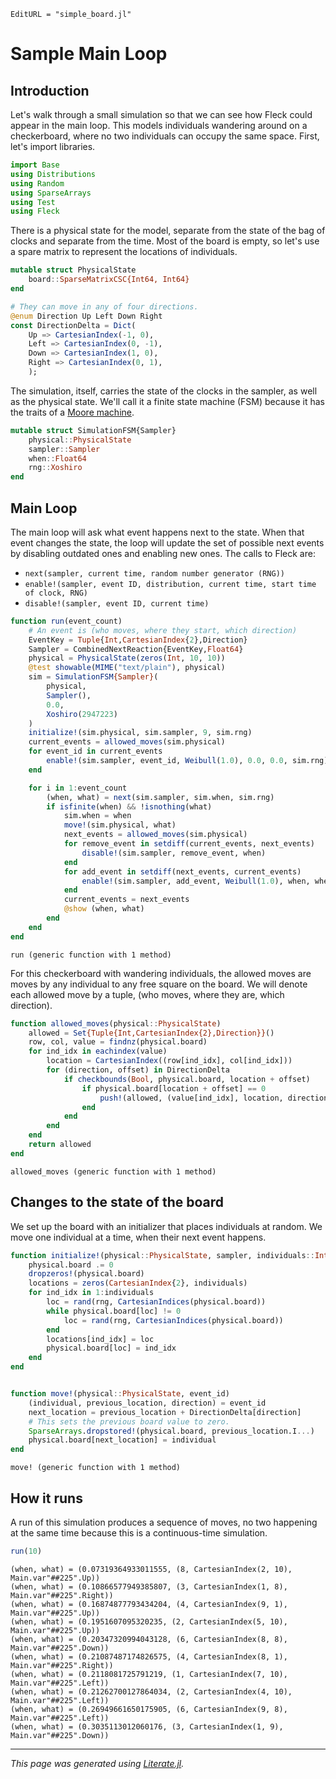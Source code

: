 ```@meta
EditURL = "simple_board.jl"
```

# Sample Main Loop

## Introduction
Let's walk through a small simulation so that we can see how Fleck
could appear in the main loop.
This models individuals wandering around on a checkerboard, where no
two individuals can occupy the same space. First, let's import libraries.

````julia
import Base
using Distributions
using Random
using SparseArrays
using Test
using Fleck
````

There is a physical state for the model, separate from the state of
the bag of clocks and separate from the time. Most of the board is empty,
so let's use a spare matrix to represent the locations of individuals.

````julia
mutable struct PhysicalState
    board::SparseMatrixCSC{Int64, Int64}
end

# They can move in any of four directions.
@enum Direction Up Left Down Right
const DirectionDelta = Dict(
    Up => CartesianIndex(-1, 0),
    Left => CartesianIndex(0, -1),
    Down => CartesianIndex(1, 0),
    Right => CartesianIndex(0, 1),
    );
````

The simulation, itself, carries the state of the clocks in the sampler, as
well as the physical state. We'll call it a finite state machine (FSM)
because it has the traits of a
[Moore machine](https://en.wikipedia.org/wiki/Moore_machine).

````julia
mutable struct SimulationFSM{Sampler}
    physical::PhysicalState
    sampler::Sampler
    when::Float64
    rng::Xoshiro
end
````

## Main Loop
The main loop will ask what event happens next to the state. When that
event changes the state, the loop will update the set of possible next
events by disabling outdated ones and enabling new ones. The calls to
Fleck are:

* `next(sampler, current time, random number generator (RNG))`
* `enable!(sampler, event ID, distribution, current time, start time of clock, RNG)`
* `disable!(sampler, event ID, current time)`

````julia
function run(event_count)
    # An event is (who moves, where they start, which direction)
    EventKey = Tuple{Int,CartesianIndex{2},Direction}
    Sampler = CombinedNextReaction{EventKey,Float64}
    physical = PhysicalState(zeros(Int, 10, 10))
    @test showable(MIME("text/plain"), physical)
    sim = SimulationFSM{Sampler}(
        physical,
        Sampler(),
        0.0,
        Xoshiro(2947223)
    )
    initialize!(sim.physical, sim.sampler, 9, sim.rng)
    current_events = allowed_moves(sim.physical)
    for event_id in current_events
        enable!(sim.sampler, event_id, Weibull(1.0), 0.0, 0.0, sim.rng)
    end

    for i in 1:event_count
        (when, what) = next(sim.sampler, sim.when, sim.rng)
        if isfinite(when) && !isnothing(what)
            sim.when = when
            move!(sim.physical, what)
            next_events = allowed_moves(sim.physical)
            for remove_event in setdiff(current_events, next_events)
                disable!(sim.sampler, remove_event, when)
            end
            for add_event in setdiff(next_events, current_events)
                enable!(sim.sampler, add_event, Weibull(1.0), when, when, sim.rng)
            end
            current_events = next_events
            @show (when, what)
        end
    end
end
````

````
run (generic function with 1 method)
````

For this checkerboard with wandering individuals, the allowed moves are
moves by any individual to any free square on the board. We will denote
each allowed move by a tuple, (who moves, where they are, which direction).

````julia
function allowed_moves(physical::PhysicalState)
    allowed = Set{Tuple{Int,CartesianIndex{2},Direction}}()
    row, col, value = findnz(physical.board)
    for ind_idx in eachindex(value)
        location = CartesianIndex((row[ind_idx], col[ind_idx]))
        for (direction, offset) in DirectionDelta
            if checkbounds(Bool, physical.board, location + offset)
                if physical.board[location + offset] == 0
                    push!(allowed, (value[ind_idx], location, direction))
                end
            end
        end
    end
    return allowed
end
````

````
allowed_moves (generic function with 1 method)
````

## Changes to the state of the board
We set up the board with an initializer that places individuals at random.
We move one individual at a time, when their next event happens.

````julia
function initialize!(physical::PhysicalState, sampler, individuals::Int, rng)
    physical.board .= 0
    dropzeros!(physical.board)
    locations = zeros(CartesianIndex{2}, individuals)
    for ind_idx in 1:individuals
        loc = rand(rng, CartesianIndices(physical.board))
        while physical.board[loc] != 0
            loc = rand(rng, CartesianIndices(physical.board))
        end
        locations[ind_idx] = loc
        physical.board[loc] = ind_idx
    end
end


function move!(physical::PhysicalState, event_id)
    (individual, previous_location, direction) = event_id
    next_location = previous_location + DirectionDelta[direction]
    # This sets the previous board value to zero.
    SparseArrays.dropstored!(physical.board, previous_location.I...)
    physical.board[next_location] = individual
end
````

````
move! (generic function with 1 method)
````

## How it runs
A run of this simulation produces a sequence of moves, no two happening
at the same time because this is a continuous-time simulation.

````julia
run(10)
````

````
(when, what) = (0.07319364933011555, (8, CartesianIndex(2, 10), Main.var"##225".Up))
(when, what) = (0.10866577949385807, (3, CartesianIndex(1, 8), Main.var"##225".Right))
(when, what) = (0.16874877793434204, (4, CartesianIndex(9, 1), Main.var"##225".Up))
(when, what) = (0.1951607095320235, (2, CartesianIndex(5, 10), Main.var"##225".Up))
(when, what) = (0.20347320994043128, (6, CartesianIndex(8, 8), Main.var"##225".Down))
(when, what) = (0.21087487174826575, (4, CartesianIndex(8, 1), Main.var"##225".Right))
(when, what) = (0.2118081725791219, (1, CartesianIndex(7, 10), Main.var"##225".Left))
(when, what) = (0.21262700127864034, (2, CartesianIndex(4, 10), Main.var"##225".Left))
(when, what) = (0.26949661650175905, (6, CartesianIndex(9, 8), Main.var"##225".Left))
(when, what) = (0.3035113012060176, (3, CartesianIndex(1, 9), Main.var"##225".Down))

````

---

*This page was generated using [Literate.jl](https://github.com/fredrikekre/Literate.jl).*


